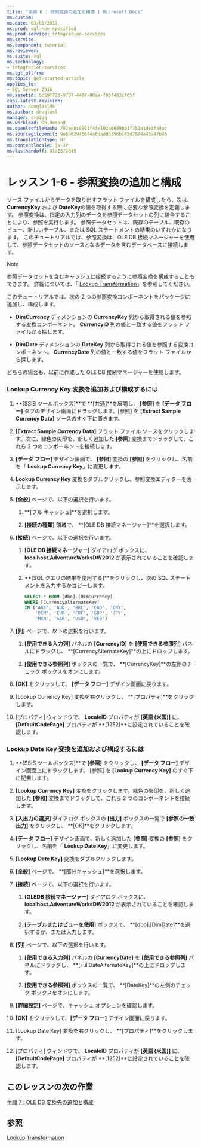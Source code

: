 ```yaml
---
title: "手順 6 : 参照変換の追加と構成 | Microsoft Docs"
ms.custom: 
ms.date: 03/01/2017
ms.prod: sql-non-specified
ms.prod_service: integration-services
ms.service: 
ms.component: tutorial
ms.reviewer: 
ms.suite: sql
ms.technology:
- integration-services
ms.tgt_pltfrm: 
ms.topic: get-started-article
applies_to:
- SQL Server 2016
ms.assetid: 5c59f723-9707-4407-80ae-f05f483cf65f
caps.latest.revision: 
author: douglaslMS
ms.author: douglasl
manager: craigg
ms.workload: On Demand
ms.openlocfilehash: 797ae8c8901f4fe102a6689bb1f752a1de3fa4ac
ms.sourcegitcommit: 9e6a029456f4a8daddb396bc45d7874a43a47b45
ms.translationtype: HT
ms.contentlocale: ja-JP
ms.lasthandoff: 01/25/2018
---
```

# <a name="lesson-1-6---adding-and-configuring-the-lookup-transformations"></a>レッスン 1-6 - 参照変換の追加と構成
ソース ファイルからデータを取り出すフラット ファイルを構成したら、次は、 **CurrencyKey** および **DateKey**の値を取得する際に必要な参照変換を定義します。 参照変換は、指定の入力列のデータを参照データセットの列に結合することにより、参照を実行します。 参照データセットは、既存のテーブル、既存のビュー、新しいテーブル、または SQL ステートメントの結果のいずれかになります。 このチュートリアルでは、参照変換は、OLE DB 接続マネージャーを使用して、参照データセットのソースとなるデータを含むデータベースに接続します。  
  
> [!NOTE]  
> 参照データセットを含むキャッシュに接続するように参照変換を構成することもできます。 詳細については、「 [Lookup Transformation](../integration-services/data-flow/transformations/lookup-transformation.md)」を参照してください。  
  
このチュートリアルでは、次の 2 つの参照変換コンポーネントをパッケージに追加し、構成します。  
  
-   **DimCurrency** ディメンションの **CurrencyKey** 列から取得される値を参照する変換コンポーネント。 **CurrencyID** 列の値と一致する値をフラット ファイルから探します。  
  
-   **DimDate** ディメンションの **DateKey** 列から取得される値を参照する変換コンポーネント。 **CurrencyDate** 列の値と一致する値をフラット ファイルから探します。  
  
どちらの場合も、以前に作成した OLE DB 接続マネージャーを使用します。  
  
### <a name="to-add-and-configure-the-lookup-currency-key-transformation"></a>Lookup Currency Key 変換を追加および構成するには  
  
1.  **[SSIS ツールボックス]**で **[共通]**を展開し、 **[参照]** を **[データ フロー]** タブのデザイン画面にドラッグします。[参照] を **[Extract Sample Currency Data]** ソースのすぐ下に置きます。  
  
2.  **[Extract Sample Currency Data]** フラット ファイル ソースをクリックします。次に、緑色の矢印を、新しく追加した **[参照]** 変換までドラッグして、これら 2 つのコンポーネントを接続します。  
  
3.  **[データ フロー]** デザイン画面で、 **[参照]** 変換の **[参照]** をクリックし、名前を「 **Lookup Currency Key**」に変更します。  
  
4.  **Lookup Currency Key** 変換をダブルクリックし、参照変換エディターを表示します。  
  
5.  **[全般]** ページで、以下の選択を行います。  
  
    1.  **[フル キャッシュ]**を選択します。  
  
    2.  **[接続の種類]** 領域で、 **[OLE DB 接続マネージャー]**を選択します。  
  
6.  **[接続]** ページで、以下の選択を行います。  
  
    1.  **[OLE DB 接続マネージャー]** ダイアログ ボックスに、 **localhost.AdventureWorksDW2012** が表示されていることを確認します。  
  
    2.  **[SQL クエリの結果を使用する]**をクリックし、次の SQL ステートメントを入力するかコピーします。  
  
        ```sql
        SELECT * FROM [dbo].[DimCurrency]
        WHERE [CurrencyAlternateKey]
        IN ('ARS', 'AUD', 'BRL', 'CAD', 'CNY',
            'DEM', 'EUR', 'FRF', 'GBP', 'JPY',
            'MXN', 'SAR', 'USD', 'VEB')
        ```  
  
7.  **[列]** ページで、以下の選択を行います。  
  
    1.  **[使用できる入力列]** パネルの **[CurrencyID]** を **[使用できる参照列]** パネルにドラッグし、 **[CurrencyAlternateKey]**の上にドロップします。  
  
    2.  **[使用できる参照列]** ボックスの一覧で、 **[CurrencyKey]**の左側のチェック ボックスをオンにします。  
  
8.  **[OK]** をクリックして、 **[データ フロー]** デザイン画面に戻ります。  
  
9. [Lookup Currency Key] 変換を右クリックし、 **[プロパティ]**をクリックします。  
  
10. [プロパティ] ウィンドウで、 **LocaleID** プロパティが **[英語 (米国)]** に、 **[DefaultCodePage]** プロパティが **[1252]**に設定されていることを確認します。  
  
### <a name="to-add-and-configure-the--lookup-datekey-transformation"></a>Lookup Date Key 変換を追加および構成するには  
  
1.  **[SSIS ツールボックス]**で **[参照]** をクリックし、 **[データ フロー]** デザイン画面上にドラッグします。 [参照] を **[Lookup Currency Key]** のすぐ下に配置します。  
  
2.  **[Lookup Currency Key]** 変換をクリックします。緑色の矢印を、新しく追加した **[参照]** 変換までドラッグして、これら 2 つのコンポーネントを接続します。  
  
3.  **[入出力の選択]** ダイアログ ボックスの **[出力]** ボックスの一覧で **[参照の一致出力]** をクリックし、 **[OK]**をクリックします。  
  
4.  **[データ フロー]** デザイン画面で、新しく追加した **[参照]** 変換の **[参照]** をクリックし、名前を「 **Lookup Date Key**」に変更します。  
  
5.  **[Lookup Date Key]** 変換をダブルクリックします。  
  
6.  **[全般]** ページで、 **[部分キャッシュ]**を選択します。  
  
7.  **[接続]** ページで、以下の選択を行います。  
  
    1.  **[OLEDB 接続マネージャー]** ダイアログ ボックスに、 **localhost.AdventureWorksDW2012** が表示されていることを確認します。  
  
    2.  **[テーブルまたはビューを使用]** ボックスで、 **[dbo].[DimDate]**を選択するか、または入力します。  
  
8.  **[列]** ページで、以下の選択を行います。  
  
    1.  **[使用できる入力列]** パネルの **[CurrencyDate]** を **[使用できる参照列]** パネルにドラッグし、 **[FullDateAlternateKey]**の上にドロップします。  
  
    2.  **[使用できる参照列]** ボックスの一覧で、 **[DateKey]**の左側のチェック ボックスをオンにします。  
  
9. **[詳細設定]** ページで、キャッシュ オプションを確認します。  
  
10. **[OK]** をクリックして、**[データ フロー]** デザイン画面に戻ります。  
  
11. [Lookup Date Key] 変換を右クリックし、 **[プロパティ]**をクリックします。  
  
12. [プロパティ] ウィンドウで、 **LocaleID** プロパティが **[英語 (米国)]** に、 **[DefaultCodePage]** プロパティが **[1252]**に設定されていることを確認します。  
  
## <a name="next-task-in-lesson"></a>このレッスンの次の作業  
[手順 7 : OLE DB 変換先の追加と構成](../integration-services/lesson-1-7-adding-and-configuring-the-ole-db-destination.md)  
  
## <a name="see-also"></a>参照  
[Lookup Transformation](../integration-services/data-flow/transformations/lookup-transformation.md)  
  
  
  
